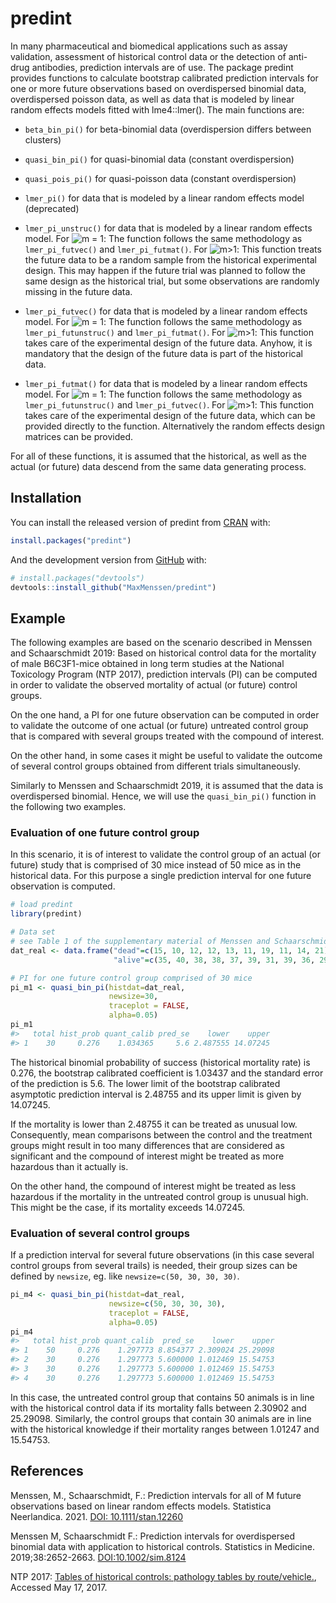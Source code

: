 
<!-- README.md is generated from README.Rmd. Please edit that file -->

# predint

<!-- badges: start -->
<!-- badges: end -->

In many pharmaceutical and biomedical applications such as assay
validation, assessment of historical control data or the detection of
anti-drug antibodies, prediction intervals are of use. The package
predint provides functions to calculate bootstrap calibrated prediction
intervals for one or more future observations based on overdispersed
binomial data, overdispersed poisson data, as well as data that is
modeled by linear random effects models fitted with lme4::lmer(). The
main functions are:

-   `beta_bin_pi()` for beta-binomial data (overdispersion differs
    between clusters)

-   `quasi_bin_pi()` for quasi-binomial data (constant overdispersion)

-   `quasi_pois_pi()` for quasi-poisson data (constant overdispersion)

-   `lmer_pi()` for data that is modeled by a linear random effects
    model (deprecated)

-   `lmer_pi_unstruc()` for data that is modeled by a linear random
    effects model. For
    ![m = 1](https://latex.codecogs.com/png.image?%5Cdpi%7B110%7D&space;%5Cbg_white&space;m%20%3D%201 "m = 1"):
    The function follows the same methodology as `lmer_pi_futvec()` and
    `lmer_pi_futmat()`. For
    ![m\>1](https://latex.codecogs.com/png.image?%5Cdpi%7B110%7D&space;%5Cbg_white&space;m%3E1 "m>1"):
    This function treats the future data to be a random sample from the
    historical experimental design. This may happen if the future trial
    was planned to follow the same design as the historical trial, but
    some observations are randomly missing in the future data.

-   `lmer_pi_futvec()` for data that is modeled by a linear random
    effects model. For
    ![m = 1](https://latex.codecogs.com/png.image?%5Cdpi%7B110%7D&space;%5Cbg_white&space;m%20%3D%201 "m = 1"):
    The function follows the same methodology as `lmer_pi_futunstruc()`
    and `lmer_pi_futmat()`. For
    ![m\>1](https://latex.codecogs.com/png.image?%5Cdpi%7B110%7D&space;%5Cbg_white&space;m%3E1 "m>1"):
    This function takes care of the experimental design of the future
    data. Anyhow, it is mandatory that the design of the future data is
    part of the historical data.

-   `lmer_pi_futmat()` for data that is modeled by a linear random
    effects model. For
    ![m = 1](https://latex.codecogs.com/png.image?%5Cdpi%7B110%7D&space;%5Cbg_white&space;m%20%3D%201 "m = 1"):
    The function follows the same methodology as `lmer_pi_futunstruc()`
    and `lmer_pi_futvec()`. For
    ![m\>1](https://latex.codecogs.com/png.image?%5Cdpi%7B110%7D&space;%5Cbg_white&space;m%3E1 "m>1"):
    This function takes care of the experimental design of the future
    data, which can be provided directly to the function. Alternatively
    the random effects design matrices can be provided.

For all of these functions, it is assumed that the historical, as well
as the actual (or future) data descend from the same data generating
process.

## Installation

You can install the released version of predint from
[CRAN](https://CRAN.R-project.org) with:

``` r
install.packages("predint")
```

And the development version from [GitHub](https://github.com/) with:

``` r
# install.packages("devtools")
devtools::install_github("MaxMenssen/predint")
```

## Example

The following examples are based on the scenario described in Menssen
and Schaarschmidt 2019: Based on historical control data for the
mortality of male B6C3F1-mice obtained in long term studies at the
National Toxicology Program (NTP 2017), prediction intervals (PI) can be
computed in order to validate the observed mortality of actual (or
future) control groups.

On the one hand, a PI for one future observation can be computed in
order to validate the outcome of one actual (or future) untreated
control group that is compared with several groups treated with the
compound of interest.

On the other hand, in some cases it might be useful to validate the
outcome of several control groups obtained from different trials
simultaneously.

Similarly to Menssen and Schaarschmidt 2019, it is assumed that the data
is overdispersed binomial. Hence, we will use the `quasi_bin_pi()`
function in the following two examples.

### Evaluation of one future control group

In this scenario, it is of interest to validate the control group of an
actual (or future) study that is comprised of 30 mice instead of 50 mice
as in the historical data. For this purpose a single prediction interval
for one future observation is computed.

``` r
# load predint
library(predint)

# Data set 
# see Table 1 of the supplementary material of Menssen and Schaarschmidt 2019
dat_real <- data.frame("dead"=c(15, 10, 12, 12, 13, 11, 19, 11, 14, 21),
                       "alive"=c(35, 40, 38, 38, 37, 39, 31, 39, 36, 29))

# PI for one future control group comprised of 30 mice
pi_m1 <- quasi_bin_pi(histdat=dat_real, 
                      newsize=30,
                      traceplot = FALSE, 
                      alpha=0.05)
pi_m1
#>   total hist_prob quant_calib pred_se    lower    upper
#> 1    30     0.276    1.034365     5.6 2.487555 14.07245
```

The historical binomial probability of success (historical mortality
rate) is 0.276, the bootstrap calibrated coefficient is 1.03437 and the
standard error of the prediction is 5.6. The lower limit of the
bootstrap calibrated asymptotic prediction interval is 2.48755 and its
upper limit is given by 14.07245.

If the mortality is lower than 2.48755 it can be treated as unusual low.
Consequently, mean comparisons between the control and the treatment
groups might result in too many differences that are considered as
significant and the compound of interest might be treated as more
hazardous than it actually is.

On the other hand, the compound of interest might be treated as less
hazardous if the mortality in the untreated control group is unusual
high. This might be the case, if its mortality exceeds 14.07245.

### Evaluation of several control groups

If a prediction interval for several future observations (in this case
several control groups from several trails) is needed, their group sizes
can be defined by `newsize`, eg. like `newsize=c(50, 30, 30, 30)`.

``` r
pi_m4 <- quasi_bin_pi(histdat=dat_real,
                      newsize=c(50, 30, 30, 30), 
                      traceplot = FALSE,
                      alpha=0.05)
pi_m4
#>   total hist_prob quant_calib  pred_se    lower    upper
#> 1    50     0.276    1.297773 8.854377 2.309024 25.29098
#> 2    30     0.276    1.297773 5.600000 1.012469 15.54753
#> 3    30     0.276    1.297773 5.600000 1.012469 15.54753
#> 4    30     0.276    1.297773 5.600000 1.012469 15.54753
```

In this case, the untreated control group that contains 50 animals is in
line with the historical control data if its mortality falls between
2.30902 and 25.29098. Similarly, the control groups that contain 30
animals are in line with the historical knowledge if their mortality
ranges between 1.01247 and 15.54753.

## References

Menssen, M., Schaarschmidt, F.: Prediction intervals for all of M future
observations based on linear random effects models. Statistica
Neerlandica. 2021. [DOI:
10.1111/stan.12260](https://onlinelibrary.wiley.com/doi/10.1111/stan.12260?af=R)

Menssen M, Schaarschmidt F.: Prediction intervals for overdispersed
binomial data with application to historical controls. Statistics in
Medicine. 2019;38:2652-2663.
[DOI:10.1002/sim.8124](https://onlinelibrary.wiley.com/doi/10.1002/sim.8124)

NTP 2017: [Tables of historical controls: pathology tables by
route/vehicle.](https://ntp.niehs.nih.gov/results/dbsearch/historical/index.html),
Accessed May 17, 2017.
